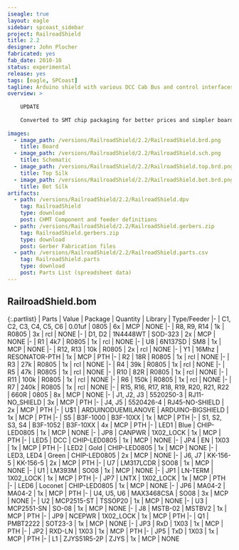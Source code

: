 ```yaml
---
iseagle: true
layout: eagle
sidebar: spcoast_sidebar
project: RailroadShield
title: 2.2
designer: John Plocher
fabricated: yes
fab_date: 2010-10
status: experimental
release: yes
tags: [eagle, SPCoast]
tagline: Arduino shield with various DCC Cab Bus and control interfaces
overview: >
    
    UPDATE
    
    Converted to SMT chip packaging for better prices and simpler board production
    
images:
  - image_path: /versions/RailroadShield/2.2/RailroadShield.brd.png
    title: Board
  - image_path: /versions/RailroadShield/2.2/RailroadShield.sch.png
    title: Schematic
  - image_path: /versions/RailroadShield/2.2/RailroadShield.top.brd.png
    title: Top Silk
  - image_path: /versions/RailroadShield/2.2/RailroadShield.bot.brd.png
    title: Bot Silk
artifacts:
  - path: /versions/RailroadShield/2.2/RailroadShield.dpv
    tag: RailroadShield
    type: download
    post: CHMT Component and feeder definitions
  - path: /versions/RailroadShield/2.2/RailroadShield.gerbers.zip
    tag: RailroadShield.gerbers.zip
    type: download
    post: Gerber Fabrication files
  - path: /versions/RailroadShield/2.2/RailroadShield.parts.csv
    tag: RailroadShield.parts
    type: download
    post: Parts List (spreadsheet data)
---
```


## RailroadShield.bom

{:.partlist}
| Parts | Value | Package | Quantity | Library | Type/Feeder
|-
| C1, C2, C3, C4, C5, C6 | 0.01uf | 0805 | 6x | MCP | NONE
|-
| R8, R9, R14 | 1k | R0805 | 3x | rcl | NONE
|-
| D1, D2 | 1N4448WT | SOD-323 | 2x | MCP | NONE
|-
| R1 | 4k7 | R0805 | 1x | rcl | NONE
|-
| U8 | 6N137SD | SM8 | 1x | MCP | NONE
|-
| R12, R13 | 10k | R0805 | 2x | rcl | NONE
|-
| Y1 | 16Mhz | RESONATOR-PTH | 1x | MCP | PTH
|-
| R2 | 18R | R0805 | 1x | rcl | NONE
|-
| R3 | 27k | R0805 | 1x | rcl | NONE
|-
| R4 | 39k | R0805 | 1x | rcl | NONE
|-
| R5 | 47k | R0805 | 1x | rcl | NONE
|-
| R10 | 82R | R0805 | 1x | rcl | NONE
|-
| R11 | 100k | R0805 | 1x | rcl | NONE
|-
| R6 | 150k | R0805 | 1x | rcl | NONE
|-
| R7 | 240k | R0805 | 1x | rcl | NONE
|-
| R15, R16, R17, R18, R19, R20, R21, R22 | 660R | 0805 | 8x | MCP | NONE
|-
| J1, J2, J3 | 5520250-3 | RJ11-NO_SHIELD | 3x | MCP | PTH
|-
| J4, J5 | 5520426-4 | RJ45-NO-SHIELD | 2x | MCP | PTH
|-
| U$1 | ARDUINODUEMILANOVE | ARDUINO-BIGSHIELD | 1x | MCP | PTH
|-
| S5 | B3F-1000 | B3F-10XX | 1x | MCP | PTH
|-
| S1, S2, S3, S4 | B3F-1052 | B3F-10XX | 4x | MCP | PTH
|-
| LED1 | Blue | CHIP-LED0805 | 1x | MCP | NONE
|-
| JP8 | CANPWR | 1X02_LOCK | 1x | MCP | PTH
|-
| LED5 | DCC | CHIP-LED0805 | 1x | MCP | NONE
|-
| JP4 | EN | 1X03 | 1x | MCP | PTH
|-
| LED2 | Gold | CHIP-LED0805 | 1x | MCP | NONE
|-
| LED3, LED4 | Green | CHIP-LED0805 | 2x | MCP | NONE
|-
| J6, J7 | KK-156-5 | KK-156-5 | 2x | MCP | PTH
|-
| U7 | LM317LCDR | SO08 | 1x | MCP | NONE
|-
| U1 | LM393M | SO08 | 1x | MCP | NONE
|-
| JP1 | LN-TERM | 1X02_LOCK | 1x | MCP | PTH
|-
| JP7 | LNTX | 1X02_LOCK | 1x | MCP | PTH
|-
| LED6 | Loconet | CHIP-LED0805 | 1x | MCP | NONE
|-
| JP6 | MA04-2 | MA04-2 | 1x | MCP | PTH
|-
| U4, U5, U6 | MAX3468CSA | SO08 | 3x | MCP | NONE
|-
| U2 | MCP2515-ST | TSSOP20 | 1x | MCP | NONE
|-
| U3 | MCP2551-SN | SO-08 | 1x | MCP | NONE
|-
| J8 | MSTB-02 | MSTBV2 | 1x | MCP | PTH
|-
| JP9 | NCEPWR | 1X02_LOCK | 1x | MCP | PTH
|-
| Q1 | PMBT2222 | SOT23-3 | 1x | MCP | NONE
|-
| JP3 | RxD | 1X03 | 1x | MCP | PTH
|-
| JP2 | RXD-LN | 1X03 | 1x | MCP | PTH
|-
| JP5 | TxD | 1X03 | 1x | MCP | PTH
|-
| L1 | ZJYS51R5-2P | ZJYS | 1x | MCP | NONE
